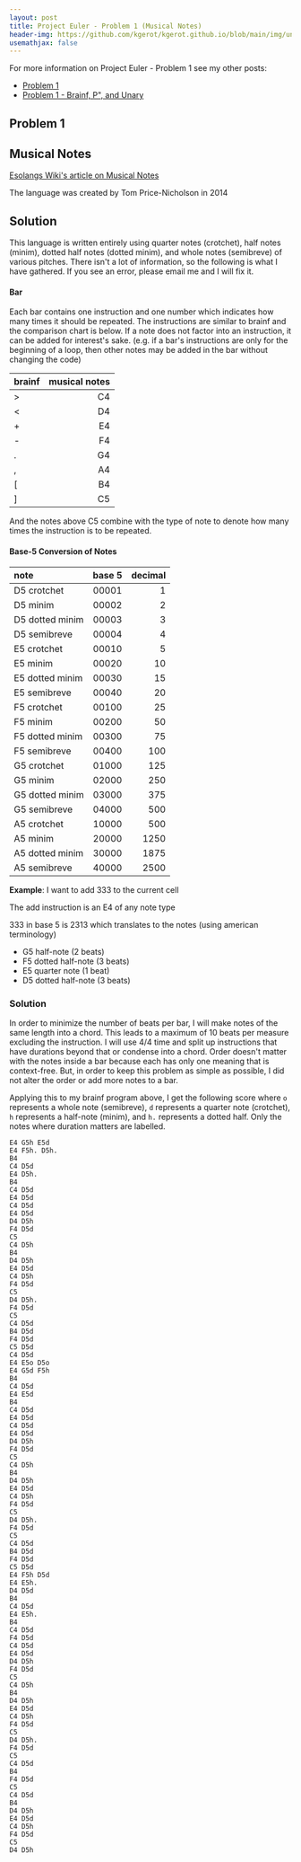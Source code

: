 ```yaml
---
layout: post
title: Project Euler - Problem 1 (Musical Notes)
header-img: https://github.com/kgerot/kgerot.github.io/blob/main/img/unsplash-music.jpg?raw=true
usemathjax: false
---
```


For more information on Project Euler - Problem 1 see my other posts:
- [Problem 1](https://kgerot.github.io/2020/12/23/Project-Euler-1/)
- [Problem 1 - Brainf, P\", and Unary](https://kgerot.github.io/2020/12/24/Project-Euler-Esoteric-1/)

## Problem 1

## Musical Notes
[Esolangs Wiki's article on Musical Notes](https://esolangs.org/wiki/Musical_notes)

The language was created by Tom Price-Nicholson in 2014

## Solution

This language is written entirely using quarter notes (crotchet), half notes (minim), dotted
half notes (dotted minim), and whole notes (semibreve) of various pitches. There isn't a lot of
information, so the following is what I have gathered. If you see an error, please email me and
I will fix it.

#### Bar

Each bar contains one instruction and one number which indicates how many times it should be
repeated. The instructions are similar to brainf and the comparison chart is below. If a note
does not factor into an instruction, it can be added for interest's sake. (e.g. if a bar's instructions
are only for the beginning of a loop, then other notes may be added in the bar without changing the code)

| brainf | musical notes |
| :----- | -----: |
| >  | C4 |
| <  | D4 |
| +  | E4 |
| -  | F4 |
| .  | G4 |
| ,  | A4 |
| \[ | B4 |
| \] | C5 |


And the notes above C5 combine with the type of note to denote how many times the instruction is to
be repeated. 


#### Base-5 Conversion of Notes
| note | base 5 | decimal | 
| :--- | :----: | ------: |
| D5 crotchet | 00001 | 1 | 
| D5 minim    | 00002 | 2 | 
| D5 dotted minim  | 00003 | 3 |
| D5 semibreve | 00004 | 4 | 
| E5 crotchet | 00010 | 5 | 
| E5 minim    | 00020 | 10 | 
| E5 dotted minim  | 00030 | 15 | 
| E5 semibreve | 00040 | 20 | 
| F5 crotchet | 00100 | 25 |
| F5 minim    | 00200 | 50 |
| F5 dotted minim  | 00300 | 75 |
| F5 semibreve | 00400 | 100 | 
| G5 crotchet | 01000 | 125 |
| G5 minim | 02000 | 250 |
| G5 dotted minim | 03000 | 375 |
| G5 semibreve | 04000 | 500 |
| A5 crotchet | 10000 | 500 |
| A5 minim | 20000 | 1250 |
| A5 dotted minim | 30000 | 1875 |
| A5 semibreve | 40000 | 2500 |


**Example**: I want to add 333 to the current cell

The add instruction is an E4 of any note type

333 in base 5 is 2313 which translates to the notes (using american terminology)

- G5 half-note (2 beats)
- F5 dotted half-note (3 beats)
- E5 quarter note (1 beat)
- D5 dotted half-note (3 beats)

### Solution

In order to minimize the number of beats per bar, I will make notes of the same length into a chord.
This leads to a maximum of 10 beats per measure excluding the instruction. I will use 4/4 time and
split up instructions that have durations beyond that or condense into a chord. Order doesn't matter
with the notes inside a bar because each has only one meaning that is context-free. But, in order to
keep this problem as simple as possible, I did not alter the order or add more notes to a bar.

Applying this to my brainf program above, I get the following score where `o` represents a
whole note (semibreve), `d` represents a quarter note (crotchet), `h` represents a half-note (minim),
and `h.` represents a dotted half. Only the notes where duration matters are labelled.

```
E4 G5h E5d
E4 F5h. D5h.
B4
C4 D5d
E4 D5h.
B4
C4 D5d
E4 D5d
C4 D5d
E4 D5d
D4 D5h
F4 D5d
C5
C4 D5h
B4
D4 D5h
E4 D5d
C4 D5h
F4 D5d
C5
D4 D5h.
F4 D5d
C5
C4 D5d
B4 D5d
F4 D5d
C5 D5d
C4 D5d
E4 E5o D5o
E4 G5d F5h
B4
C4 D5d
E4 E5d
B4
C4 D5d
E4 D5d
C4 D5d
E4 D5d
D4 D5h
F4 D5d
C5
C4 D5h
B4
D4 D5h
E4 D5d
C4 D5h
F4 D5d
C5
D4 D5h.
F4 D5d
C5
C4 D5d
B4 D5d
F4 D5d
C5 D5d
E4 F5h D5d
E4 E5h.
D4 D5d
B4
C4 D5d
E4 E5h.
B4
C4 D5d
F4 D5d
C4 D5d
E4 D5d
D4 D5h
F4 D5d
C5
C4 D5h
B4
D4 D5h
E4 D5d
C4 D5h
F4 D5d
C5
D4 D5h.
F4 D5d
C5
C4 D5d
B4
F4 D5d
C5
C4 D5d
B4
D4 D5h
E4 D5d
C4 D5h
F4 D5d
C5
D4 D5h
```
